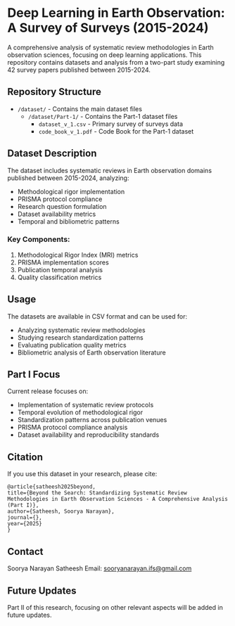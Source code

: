 # Deep Learning in Earth Observation: A Survey of Surveys (2015-2024)
 A comprehensive analysis of systematic review methodologies in Earth observation sciences, focusing on deep learning applications. This repository contains datasets and analysis from a two-part study examining 42 survey papers published between 2015-2024.

## Repository Structure
- `/dataset/` - Contains the main dataset files
  - `/dataset/Part-1/` - Contains the Part-1 dataset files
    - `dataset_v_1.csv` - Primary survey of surveys data
    - `code_book_v_1.pdf` - Code Book for the Part-1 dataset
  

## Dataset Description
The dataset includes systematic reviews in Earth observation domains published between 2015-2024, analyzing:
- Methodological rigor implementation
- PRISMA protocol compliance
- Research question formulation
- Dataset availability metrics
- Temporal and bibliometric patterns

### Key Components:
1. Methodological Rigor Index (MRI) metrics
2. PRISMA implementation scores
3. Publication temporal analysis
4. Quality classification metrics

## Usage
The datasets are available in CSV format and can be used for:
- Analyzing systematic review methodologies
- Studying research standardization patterns
- Evaluating publication quality metrics
- Bibliometric analysis of Earth observation literature

## Part I Focus
Current release focuses on:
- Implementation of systematic review protocols
- Temporal evolution of methodological rigor
- Standardization patterns across publication venues
- PRISMA protocol compliance analysis
- Dataset availability and reproducibility standards

## Citation
If you use this dataset in your research, please cite:
```
@article{satheesh2025beyond,
title={Beyond the Search: Standardizing Systematic Review Methodologies in Earth Observation Sciences - A Comprehensive Analysis (Part I)},
author={Satheesh, Soorya Narayan},
journal={},
year={2025}
}
```
## Contact
Soorya Narayan Satheesh
Email: sooryanarayan.ifs@gmail.com

## Future Updates
Part II of this research, focusing on other relevant aspects will be added in future updates.
